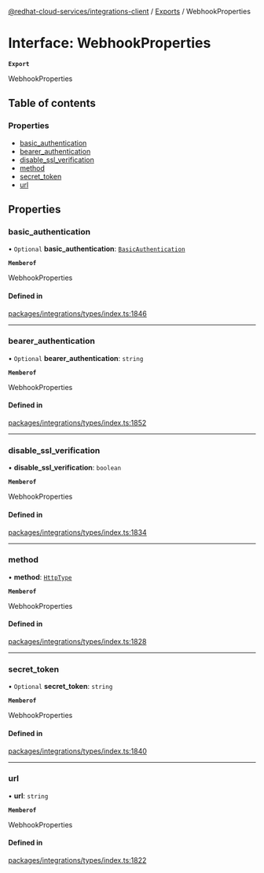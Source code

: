[@redhat-cloud-services/integrations-client](../README.md) / [Exports](../modules.md) / WebhookProperties

# Interface: WebhookProperties

**`Export`**

WebhookProperties

## Table of contents

### Properties

- [basic\_authentication](WebhookProperties.md#basic_authentication)
- [bearer\_authentication](WebhookProperties.md#bearer_authentication)
- [disable\_ssl\_verification](WebhookProperties.md#disable_ssl_verification)
- [method](WebhookProperties.md#method)
- [secret\_token](WebhookProperties.md#secret_token)
- [url](WebhookProperties.md#url)

## Properties

### basic\_authentication

• `Optional` **basic\_authentication**: [`BasicAuthentication`](BasicAuthentication.md)

**`Memberof`**

WebhookProperties

#### Defined in

[packages/integrations/types/index.ts:1846](https://github.com/RedHatInsights/javascript-clients/blob/main/packages/integrations/types/index.ts#L1846)

___

### bearer\_authentication

• `Optional` **bearer\_authentication**: `string`

**`Memberof`**

WebhookProperties

#### Defined in

[packages/integrations/types/index.ts:1852](https://github.com/RedHatInsights/javascript-clients/blob/main/packages/integrations/types/index.ts#L1852)

___

### disable\_ssl\_verification

• **disable\_ssl\_verification**: `boolean`

**`Memberof`**

WebhookProperties

#### Defined in

[packages/integrations/types/index.ts:1834](https://github.com/RedHatInsights/javascript-clients/blob/main/packages/integrations/types/index.ts#L1834)

___

### method

• **method**: [`HttpType`](../enums/HttpType.md)

**`Memberof`**

WebhookProperties

#### Defined in

[packages/integrations/types/index.ts:1828](https://github.com/RedHatInsights/javascript-clients/blob/main/packages/integrations/types/index.ts#L1828)

___

### secret\_token

• `Optional` **secret\_token**: `string`

**`Memberof`**

WebhookProperties

#### Defined in

[packages/integrations/types/index.ts:1840](https://github.com/RedHatInsights/javascript-clients/blob/main/packages/integrations/types/index.ts#L1840)

___

### url

• **url**: `string`

**`Memberof`**

WebhookProperties

#### Defined in

[packages/integrations/types/index.ts:1822](https://github.com/RedHatInsights/javascript-clients/blob/main/packages/integrations/types/index.ts#L1822)
